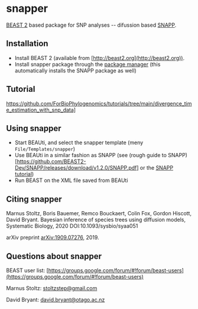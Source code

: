 # snapper

[BEAST 2](http://beast2.org) based package for SNP analyses -- difussion based [SNAPP](https://github.com/BEAST2-Dev/SNAPP).

## Installation

* Install BEAST 2 (available from [http://beast2.org](http://beast2.org)).
* Install snapper package through the [package manager](http://www.beast2.org/managing-packages/) (this automatically installs the SNAPP package as well)

## Tutorial
https://github.com/ForBioPhylogenomics/tutorials/tree/main/divergence_time_estimation_with_snp_data]

## Using snapper

* Start BEAUti, and select the snapper template  (meny `File/Templates/snapper`)
* Use BEAUti in a similar fashion as SNAPP (see (rough guide to SNAPP)[https://github.com/BEAST2-Dev/SNAPP/releases/download/v1.2.0/SNAPP.pdf] or the [SNAPP tutorial](https://github.com/BEAST2-Dev/beast-docs/releases/download/v1.0/SNAPP-tutorial-2018.zip))
* Run BEAST on the XML file saved from BEAUti

## Citing snapper

Marnus Stoltz, Boris Bauemer, Remco Bouckaert, Colin Fox, Gordon Hiscott, David Bryant.
Bayesian inference of species trees using diffusion models, Systematic Biology, 2020 DOI:10.1093/sysbio/syaa051

arXiv preprint [arXiv:1909.07276](https://arxiv.org/abs/1909.07276), 2019.


## Questions about snapper

BEAST user list: [https://groups.google.com/forum/#!forum/beast-users](https://groups.google.com/forum/#!forum/beast-users)

Marnus Stoltz: [stoltzstep@gmail.com](stoltzstep@gmail.com)

David Bryant: [david.bryant@otago.ac.nz](david.bryant@otago.ac.nz)
